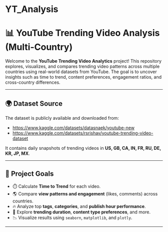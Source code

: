 # YT_Analysis


# 📊 YouTube Trending Video Analysis (Multi-Country)

Welcome to the **YouTube Trending Video Analytics** project! This repository explores, visualizes, and compares trending video patterns across multiple countries using real-world datasets from YouTube. The goal is to uncover insights such as time to trend, content preferences, engagement ratios, and cross-country differences.

---

## 🌍 Dataset Source

The dataset is publicly available and downloaded from:
- https://www.kaggle.com/datasets/datasnaek/youtube-new
- https://www.kaggle.com/datasets/rsrishav/youtube-trending-video-dataset

It contains daily snapshots of trending videos in **US, GB, CA, IN, FR, RU, DE, KR, JP, MX**.

---

## 🧠 Project Goals

- ⏱️ Calculate **Time to Trend** for each video.
- 🌎 Compare **view patterns and engagement** (likes, comments) across countries.
- 🔥 Analyze top **tags**, **categories**, and **publish hour performance**.
- 🧪 Explore **trending duration**, **content type preferences**, and more.
- 📉 Visualize results using `seaborn`, `matplotlib`, and `plotly`.

---

